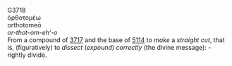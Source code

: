 <body>
  <p>G3718<br>  ὀρθοτομέω  <br> orthotomeō  <br><i>or-thot-om-eh‘-o </i><br>From a compound of <a href="g3717.htm">3717</a> and the base of <a href="g5114.htm">5114</a>  to <i>make</i> a <i>straight</i> <i>cut</i>, that is, (figuratively) to <i>dissect</i> (<i>expound</i>) <i>correctly</i> (the divine message): - rightly divide.<br></p>
 </body>